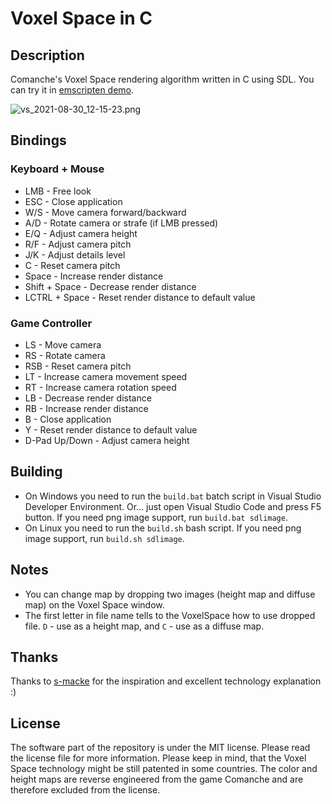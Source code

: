 # Voxel Space in C

## Description

Comanche's Voxel Space rendering algorithm written in C using SDL. You can try it in [emscripten demo](http://igvx.ru/vs_sdl/).

![vs_2021-08-30_12-15-23.png](https://user-images.githubusercontent.com/40758030/131331416-0491eb7e-dcde-4857-a524-c87d94ae4a76.png)


## Bindings

### Keyboard + Mouse

* LMB - Free look
* ESC - Close application
* W/S - Move camera forward/backward
* A/D - Rotate camera or strafe (if LMB pressed)
* E/Q - Adjust camera height
* R/F - Adjust camera pitch
* J/K - Adjust details level
* C - Reset camera pitch
* Space - Increase render distance
* Shift + Space - Decrease render distance
* LCTRL + Space - Reset render distance to default value

### Game Controller

* LS - Move camera
* RS - Rotate camera
* RSB - Reset camera pitch
* LT - Increase camera movement speed
* RT - Increase camera rotation speed
* LB - Decrease render distance
* RB - Increase render distance
* B - Close application
* Y - Reset render distance to default value
* D-Pad Up/Down - Adjust camera height

## Building

* On Windows you need to run the ``build.bat`` batch script in Visual Studio Developer Environment. Or... just open Visual Studio Code and press F5 button. If you need png image support, run ``build.bat sdlimage``.
* On Linux you need to run the ``build.sh`` bash script. If you need png image support, run ``build.sh sdlimage``.


## Notes

* You can change map by dropping two images (height map and diffuse map) on the Voxel Space window.
* The first letter in file name tells to the VoxelSpace how to use dropped file. ``D`` - use as a height map, and ``C`` - use as a diffuse map.

## Thanks

Thanks to [s-macke](https://github.com/s-macke/VoxelSpace/) for the inspiration and excellent technology explanation :)

## License

The software part of the repository is under the MIT license. Please read the license file for more information. Please keep in mind, that the Voxel Space technology might be still patented in some countries. The color and height maps are reverse engineered from the game Comanche and are therefore excluded from the license.

